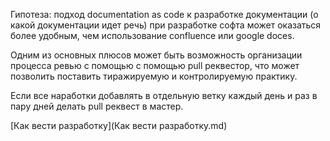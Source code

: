 Гипотеза: подход documentation as code к разработке документации (о какой документации идет речь) при разработке софта может оказаться более удобным, чем использование confluence или google doces.

Одним из основных плюсов может быть возможность организации процесса ревью с помощью с помощью pull реквестор, что может позволить поставить тиражируемую и контролируемую практику.

Если все наработки добавлять в отдельную ветку каждый день и раз в пару дней делать pull реквест в мастер.



[Как вести разработку](Как вести разработку.md) 